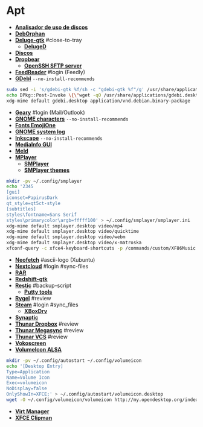 # Apt
 - <a href="apt:baobab"><strong>Analisador de uso de discos</strong></a>
 - <a href="apt:deborphan"><strong>DebOrphan</strong></a>
 - <a href="apt:deluge-gtk"><strong>Deluge-gtk</strong></a> #close-to-tray
     - <a href="apt:deluged"><strong>DelugeD</strong></a>
 - <a href="apt:gnome-disk-utility"><strong>Discos</strong></a>
 - <a href="apt:dropbear"><strong>Dropbear</strong></a>
    - <a href="apt:openssh-sftp-server"><strong>OpenSSH SFTP server</strong></a>
 - <a href="apt:feedreader"><strong>FeedReader</strong></a> #login (Feedly)
 - <a href="apt:gdebi"><strong>GDebI</strong></a> `--no-install-recommends`
```bash
sudo sed -i 's/gdebi-gtk %f/sh -c "gdebi-gtk %f"/g' /usr/share/applications/gdebi.desktop
echo DPkg::Post-Invoke \{\"wget -qO /usr/share/applications/gdebi.desktop http://my.opendesktop.org/s/FiZyQR6JYNo8cSr/download\"\;\}\; | sudo tee /etc/apt/apt.conf.d/100gdebi
xdg-mime default gdebi.desktop application/vnd.debian.binary-package
```
 - <a href="apt:geary"><strong>Geary</strong></a> #login (Mail/Outlook)
 - <a href="apt:gnome-characters"><strong>GNOME characters</strong></a> `--no-install-recommends`
 - <a href="apt:fonts-emojione"><strong>Fonts EmojiOne</strong></a>
 - <a href="apt:gnome-system-log"><strong>GNOME system log</strong></a>
 - <a href="apt:inkscape"><strong>Inkscape</strong></a> `--no-install-recommends`
 - <a href="apt:mediainfo-gui"><strong>MediaInfo GUI</strong></a>
 - <a href="apt:meld"><strong>Meld</strong></a>
 - <a href="apt:mplayer"><strong>MPlayer</strong></a>
   - <a href="apt:smplayer"><strong>SMPlayer</strong></a>
   - <a href="apt:smplayer-themes"><strong>SMPlayer themes</strong></a>
```bash
mkdir -pv ~/.config/smplayer
echo '2345 	
[gui]
iconset=PapirusDark
qt_style=qt5ct-style
[subtitles]
styles\fontname=Sans Serif
styles\primarycolor\argb=fffff100' > ~/.config/smplayer/smplayer.ini
xdg-mime default smplayer.desktop video/mp4
xdg-mime default smplayer.desktop video/quicktime
xdg-mime default smplayer.desktop video/webm
xdg-mime default smplayer.desktop video/x-matroska
xfconf-query -c xfce4-keyboard-shortcuts -p /commands/custom/XF86Music -s "smplayer" -n -t string

```
 - <a href="apt:neofetch"><strong>Neofetch</strong></a> #ascii-logo (Xubuntu)
 - <a href="apt:nextcloud-desktop"><strong>Nextcloud</strong></a> #login #sync-files
 - <a href="apt:rar"><strong>RAR</strong></a>
 - <a href="apt:redshift-gtk"><strong>Redshift-gtk</strong></a>
 - <a href="apt:restic"><strong>Restic</strong></a> #backup-script
    - <a href="apt:putty-tools"><strong>Putty tools</strong></a>
 - <a href="apt:rygel-preferences"><strong>Rygel</strong></a> #review
 - <a href="apt:steam-installer"><strong>Steam</strong></a> #login #sync_files
    - <a href="apt:xboxdrv"><strong>XBoxDrv</strong></a>
 - <a href="apt:synaptic"><strong>Synaptic</strong></a>
 - <a href="apt:thunar-dropbox-plugin"><strong>Thunar Dropbox</strong></a> #review
 - <a href="apt:thunar-megasync"><strong>Thunar Megasync</strong></a> #review
 - <a href="apt:thunar-vcs-plugin"><strong>Thunar VCS</strong></a> #review
 - <a href="apt:vokoscreen"><strong>Vokoscreen</strong></a>
 - <a href="apt:volumeicon-alsa"><strong>VolumeIcon ALSA</strong></a>
```bash
mkdir -pv ~/.config/autostart ~/.config/volumeicon
echo '[Desktop Entry]
Type=Application
Name=Volume Icon
Exec=volumeicon
NoDisplay=false
OnlyShowIn=XFCE;' > ~/.config/autostart/volumeicon.desktop
wget -O ~/.config/volumeicon/volumeicon http://my.opendesktop.org/index.php/s/tw8kNw3pjdQbfwB/download #update-link
```
 - <a href="apt:virt-manager"><strong>Virt Manager</strong></a>
 - <a href="apt:xfce4-clipman"><strong>XFCE Clipman</strong></a>